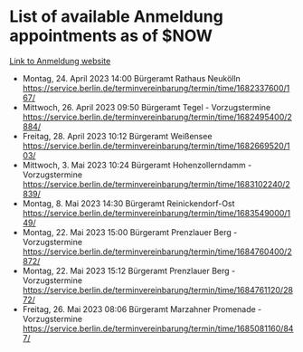 # List of available Anmeldung appointments as of $NOW
[Link to Anmeldung website](https://service.berlin.de/terminvereinbarung/termin/tag.php?termin=1&anliegen[]=120686&dienstleisterlist=122210,122217,327316,122219,327312,122227,327314,122231,327346,122243,327348,122254,122252,329742,122260,329745,122262,329748,122271,327278,122273,327274,122277,327276,330436,122280,327294,122282,327290,122284,327292,122291,327270,122285,327266,122286,327264,122296,327268,150230,329760,122297,327286,122294,327284,122312,329763,122314,329775,122304,327330,122311,327334,122309,327332,317869,122281,327352,122279,329772,122283,122276,327324,122274,327326,122267,329766,122246,327318,122251,327320,122257,327322,122208,327298,122226,327300&herkunft=http%3A%2F%2Fservice.berlin.de%2Fdienstleistung%2F120686%2F)
- Montag, 24. April 2023 14:00 Bürgeramt Rathaus Neukölln https://service.berlin.de/terminvereinbarung/termin/time/1682337600/167/
- Mittwoch, 26. April 2023 09:50 Bürgeramt Tegel - Vorzugstermine https://service.berlin.de/terminvereinbarung/termin/time/1682495400/2884/
- Freitag, 28. April 2023 10:12 Bürgeramt Weißensee https://service.berlin.de/terminvereinbarung/termin/time/1682669520/103/
- Mittwoch, 3. Mai 2023 10:24 Bürgeramt Hohenzollerndamm - Vorzugstermine https://service.berlin.de/terminvereinbarung/termin/time/1683102240/2839/
- Montag, 8. Mai 2023 14:30 Bürgeramt Reinickendorf-Ost https://service.berlin.de/terminvereinbarung/termin/time/1683549000/149/
- Montag, 22. Mai 2023 15:00 Bürgeramt Prenzlauer Berg - Vorzugstermine https://service.berlin.de/terminvereinbarung/termin/time/1684760400/2872/
- Montag, 22. Mai 2023 15:12 Bürgeramt Prenzlauer Berg - Vorzugstermine https://service.berlin.de/terminvereinbarung/termin/time/1684761120/2872/
- Freitag, 26. Mai 2023 08:06 Bürgeramt Marzahner Promenade - Vorzugstermine https://service.berlin.de/terminvereinbarung/termin/time/1685081160/847/

